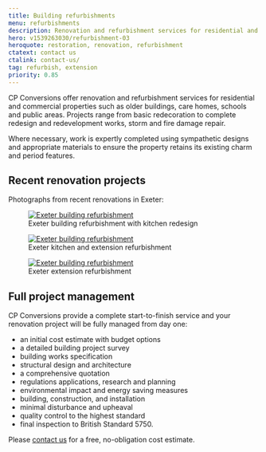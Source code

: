 ```yaml
---
title: Building refurbishments
menu: refurbishments
description: Renovation and refurbishment services for residential and commercial properties such as older buildings, care homes, and schools.
hero: v1539263030/refurbishment-03
heroquote: restoration, renovation, refurbishment
ctatext: contact us
ctalink: contact-us/
tag: refurbish, extension
priority: 0.85
---
```


CP Conversions offer renovation and refurbishment services for residential and commercial properties such as older buildings, care homes, schools and public areas. Projects range from basic redecoration to complete redesign and redevelopment works, storm and fire damage repair.

Where necessary, work is expertly completed using sympathetic designs and appropriate materials to ensure the property retains its existing charm and period features.


## Recent renovation projects

Photographs from recent renovations in Exeter:

<figure>
  <a href="[imagecdn]f_auto,c_scale,w_400/v1539263029/refurbishment-01" data-srcset="[imagecdn]f_auto,c_scale,w_400/v1539263029/refurbishment-01 400w, [imagecdn]f_auto,c_scale,w_600/v1539263029/refurbishment-01 600w, [imagecdn]f_auto/v1539263029/refurbishment-01 800w" data-sizes="100vw" class="progressive replace">
    <img src="[imagecdn]f_auto,c_scale,w_50/v1539263029/refurbishment-01" class="preview" alt="Exeter building refurbishment" />
  </a>
  <figcaption>Exeter building refurbishment with kitchen redesign</figcaption>
</figure>

<figure>
  <a href="[imagecdn]f_auto,c_scale,w_400/v1539263030/refurbishment-02" data-srcset="[imagecdn]f_auto,c_scale,w_400/v1539263030/refurbishment-02 400w, [imagecdn]f_auto,c_scale,w_600/v1539263030/refurbishment-02 600w, [imagecdn]f_auto/v1539263030/refurbishment-02 800w" data-sizes="100vw" class="progressive replace">
    <img src="[imagecdn]f_auto,c_scale,w_50/v1539263030/refurbishment-02" class="preview" alt="Exeter building refurbishment" />
  </a>
  <figcaption>Exeter kitchen and extension refurbishment</figcaption>
</figure>

<figure>
  <a href="[imagecdn]f_auto,c_scale,w_400/v1539263030/refurbishment-04" data-srcset="[imagecdn]f_auto,c_scale,w_400/v1539263030/refurbishment-04 400w, [imagecdn]f_auto,c_scale,w_600/v1539263030/refurbishment-04 600w, [imagecdn]f_auto/v1539263030/refurbishment-04 800w" data-sizes="100vw" class="progressive replace">
    <img src="[imagecdn]f_auto,c_scale,w_50/v1539263030/refurbishment-04" class="preview" alt="Exeter building refurbishment" />
  </a>
  <figcaption>Exeter extension refurbishment</figcaption>
</figure>


## Full project management

CP Conversions provide a complete start-to-finish service and your renovation project will be fully managed from day one:

* an initial cost estimate with budget options
* a detailed building project survey
* building works specification
* structural design and architecture
* a comprehensive quotation
* regulations applications, research and planning
* environmental impact and energy saving measures
* building, construction, and installation
* minimal disturbance and upheaval
* quality control to the highest standard
* final inspection to British Standard 5750.

Please [contact us]([root]contact-us/) for a free, no-obligation cost estimate.
